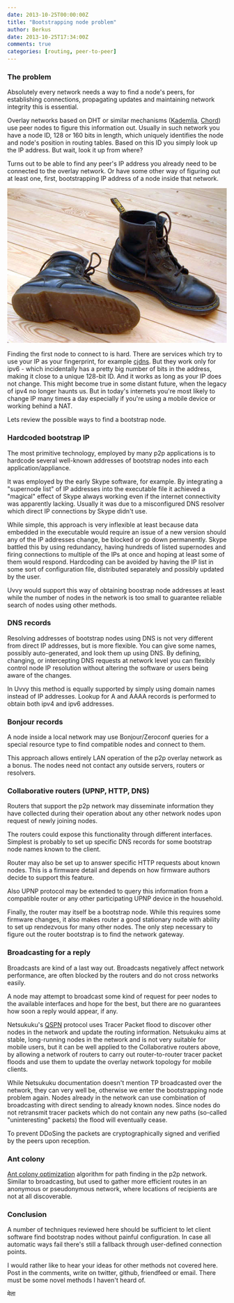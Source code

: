```yaml
---
date: 2013-10-25T00:00:00Z
title: "Bootstrapping node problem"
author: Berkus
date: 2013-10-25T17:34:00Z
comments: true
categories: [routing, peer-to-peer]
---
```

### The problem

Absolutely every network needs a way to find a node's peers, for establishing connections, propagating updates and maintaining network integrity this is essential.

Overlay networks based on DHT or similar mechanisms ([Kademlia][1], [Chord][2]) use peer nodes to figure this information out. Usually in such network you have a node ID, 128 or 160 bits in length, which uniquely identifies the node and node's position in routing tables. Based on this ID you simply look up the IP address. But wait, look it up from where?

Turns out to be able to find any peer's IP address you already need to be connected to the overlay network. Or have some other way of figuring out at least one, first, bootstrapping IP address of a node inside that network.

![Dr. Martens boots](/images/Dr_Martens.jpg)

Finding the first node to connect to is hard. There are services which try to use your IP as your fingerprint, for example [cjdns][3]. But they work only for ipv6 - which incidentally has a pretty big number of bits in the address, making it close to a unique 128-bit ID. And it works as long as your IP does not change. This might become true in some distant future, when the legacy of ipv4 no longer haunts us. But in today's internets you're most likely to change IP many times a day especially if you're using a mobile device or working behind a NAT.

Lets review the possible ways to find a bootstrap node.

### Hardcoded bootstrap IP

The most primitive technology, employed by many p2p applications is to hardcode several well-known addresses of bootstrap nodes into each application/appliance.

It was employed by the early Skype software, for example. By integrating a "supernode list" of IP addresses into the executable file it achieved a "magical" effect of Skype always working even if the internet connectivity was apparently lacking. Usually it was due to a misconfigured DNS resolver which direct IP connections by Skype didn't use.

While simple, this approach is very inflexible at least because data embedded in the executable would require an issue of a new version should any of the IP addresses change, be blocked or go down permanently. Skype battled this by using redundancy, having hundreds of listed supernodes and firing connections to multiple of the IPs at once and hoping at least some of them would respond. Hardcoding can be avoided by having the IP list in some sort of configuration file, distributed separately and possibly updated by the user.

Uvvy would support this way of obtaining boostrap node addresses at least while the number of nodes in the network is too small to guarantee reliable search of nodes using other methods.

### DNS records

Resolving addresses of bootstrap nodes using DNS is not very different from direct IP addresses, but is more flexible. You can give some names, possibly auto-generated, and look them up using DNS. By defining, changing, or intercepting DNS requests at network level you can flexibly control node IP resolution without altering the software or users being aware of the changes.

In Uvvy this method is equally supported by simply using domain names instead of IP addresses. Lookup for A and AAAA records is performed to obtain both ipv4 and ipv6 addresses.

### Bonjour records

A node inside a local network may use Bonjour/Zeroconf queries for a special resource type to find compatible nodes and connect to them.

This approach allows entirely LAN operation of the p2p overlay network as a bonus. The nodes need not contact any outside servers, routers or resolvers.

### Collaborative routers (UPNP, HTTP, DNS)

Routers that support the p2p network may disseminate information they have collected during their operation about any other network nodes upon request of newly joining nodes.

The routers could expose this functionality through different interfaces. Simplest is probably to set up specific DNS records for some bootstrap node names known to the client.

Router may also be set up to answer specific HTTP requests about known nodes. This is a firmware detail and depends on how firmware authors decide to support this feature.

Also UPNP protocol may be extended to query this information from a compatible router or any other participating UPNP device in the household.

Finally, the router may itself be a bootstrap node. While this requires some firmware changes, it also makes router a good stationary node with ability to set up rendezvous for many other nodes. The only step necessary to figure out the router bootstrap is to find the network gateway.

### Broadcasting for a reply

Broadcasts are kind of a last way out. Broadcasts negatively affect network performance, are often blocked by the routers and do not cross networks easily.

A node may attempt to broadcast some kind of request for peer nodes to the available interfaces and hope for the best, but there are no guarantees how soon a reply would appear, if any.

Netsukuku's [QSPN][4] protocol uses Tracer Packet flood to discover other nodes in the network and update the routing information. Netsukuku aims at stable, long-running nodes in the network and is not very suitable for mobile users, but it can be well applied to the Collaborative routers above, by allowing a network of routers to carry out router-to-router tracer packet floods and use them to update the overlay network topology for mobile clients.

While Netsukuku documentation doesn't mention TP broadcasted over the network, they can very well be, otherwise we enter the bootstrapping node problem again. Nodes already in the network can use combination of broadcasting with direct sending to already known nodes. Since nodes do not retransmit tracer packets which do not contain any new paths (so-called "uninteresting" packets) the flood will eventually cease.

To prevent DDoSing the packets are cryptographically signed and verified by the peers upon reception.

### Ant colony

[Ant colony optimization](http://en.wikipedia.org/wiki/Ant_colony_optimization) algorithm for path finding in the p2p network. Similar to broadcasting, but used to gather more efficient routes in an anonymous or pseudonymous network, where locations of recipients are not at all discoverable.

### Conclusion

A number of techniques reviewed here should be sufficient to let client software find bootstrap nodes without painful configuration. In case all automatic ways fail there's still a fallback through user-defined connection points.

I would rather like to hear your ideas for other methods not covered here. Post in the comments, write on twitter, github, friendfeed or email. There must be some novel methods I haven't heard of.

  [1]: http://en.wikipedia.org/wiki/Kademlia "Kademlia"
  [2]: http://en.wikipedia.org/wiki/Chord_(peer-to-peer) "Chord"
  [3]: http://wiki.enigmabox.net/cipherspace/cjdns "cjdns"
  [4]: http://netsukuku.freaknet.org/doc/main_doc/qspn.pdf "QSPN"

मेता
